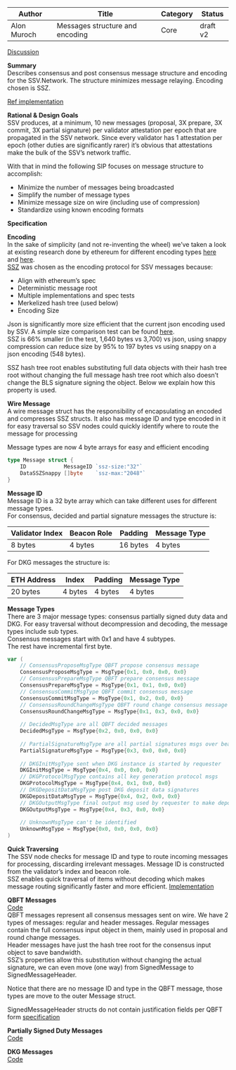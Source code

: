 | Author      | Title                          | Category | Status   |
|-------------|--------------------------------|----------|----------|
| Alon Muroch | Messages structure and encoding | Core     | draft v2 |

[Discussion](https://github.com/bloxapp/SIPs/discussions/8)

**Summary**  
Describes consensus and post consensus message structure and encoding for the SSV.Network.
The structure minimizes message relaying.
Encoding chosen is SSZ.  

[Ref implementation](https://github.com/bloxapp/ssv-experiments/tree/master/ssz_encoding)

**Rational & Design Goals**  
SSV produces, at a minimum, 10 new messages (proposal, 3X prepare, 3X commit, 3X partial signature) per validator attestation per epoch that are propagated in the SSV network. Since every validator has 1 attestation per epoch (other duties are significantly rarer) it’s obvious that attestations make the bulk of the SSV’s network traffic.

With that in mind the following SIP focuses on message structure to accomplish:
* Minimize the number of messages being broadcasted
* Simplify the number of message types
* Minimize message size on wire (including use of compression)
* Standardize using known encoding formats

**Specification**

**Encoding**  
In the sake of simplicity (and not re-inventing the wheel) we’ve taken a look at existing research done by ethereum for different encoding types [here](https://github.com/sigp/serialization_sandbox/blob/report/report/serialization_report.md) and [here](https://notes.ethereum.org/15_FcGc0Rq-GuxaBV5SP2Q?view).  
[SSZ](https://github.com/ethereum/consensus-specs/blob/dev/ssz/simple-serialize.md) was chosen as the encoding protocol for SSV messages because:
* Align with ethereum’s spec
* Deterministic message root
* Multiple implementations and spec tests
* Merkelized hash tree (used below)
* Encoding Size

Json is significantly more size efficient that the current json encoding used by SSV.
A simple size comparison test can be found [here](https://github.com/bloxapp/ssv-experiments/blob/master/ssz_encoding/qbft/messages_test.go#L75-L83).  
SSZ is 66% smaller (in the test, 1,640 bytes vs 3,700) vs json, using snappy compression can reduce size by 95% to 197 bytes vs using snappy on a json encoding (548 bytes).

SSZ hash tree root enables substituting full data objects with their hash tree root without changing the full message hash tree root which also doesn’t change the BLS signature signing the object. Below we explain how this property is used.

**Wire Message**  
A wire message struct has the responsibility of encapsulating an encoded and compresses SSZ structs. 
It also has message ID and type encoded in it for easy traversal so SSV nodes could quickly identify where to route the message for processing

Message types are now 4 byte arrays for easy and efficient encoding

```go
type Message struct {
	ID            MessageID `ssz-size:"32"`
	DataSSZSnappy []byte    `ssz-max:"2048"`
}
```

**Message ID**  
Message ID is a 32 byte array which can take different uses for different message types.  
For consensus, decided and partial signature messages the structure is:   

| Validator Index | Beacon Role | Padding  | Message Type |
|-----------------|-------------|----------|--------------|
| 8 bytes         | 4 bytes     | 16 bytes | 4 bytes      |


For DKG messages the structure is: 

| ETH Address | Index   | Padding | Message Type |
|-------------|---------|---------|--------------|
| 20 bytes    | 4 bytes | 4 bytes | 4 bytes      |

**Message Types**  
There are 3 major message types: consensus partially signed duty data and DKG.
For easy traversal without decompression and decoding, the message types include sub types.  
Consensus messages start with 0x1 and have 4 subtypes.  
The rest have incremental first byte.

```go
var (
    // ConsensusProposeMsgType QBFT propose consensus message
    ConsensusProposeMsgType = MsgType{0x1, 0x0, 0x0, 0x0}
    // ConsensusPrepareMsgType QBFT prepare consensus message
    ConsensusPrepareMsgType = MsgType{0x1, 0x1, 0x0, 0x0}
    // ConsensusCommitMsgType QBFT commit consensus message
    ConsensusCommitMsgType = MsgType{0x1, 0x2, 0x0, 0x0}
    // ConsensusRoundChangeMsgType QBFT round change consensus message
    ConsensusRoundChangeMsgType = MsgType{0x1, 0x3, 0x0, 0x0}
    
    // DecidedMsgType are all QBFT decided messages
    DecidedMsgType = MsgType{0x2, 0x0, 0x0, 0x0}
    
    // PartialSignatureMsgType are all partial signatures msgs over beacon chain specific signatures
    PartialSignatureMsgType = MsgType{0x3, 0x0, 0x0, 0x0}
    
    // DKGInitMsgType sent when DKG instance is started by requester
    DKGInitMsgType = MsgType{0x4, 0x0, 0x0, 0x0}
    // DKGProtocolMsgType contains all key generation protocol msgs
    DKGProtocolMsgType = MsgType{0x4, 0x1, 0x0, 0x0}
    // DKGDepositDataMsgType post DKG deposit data signatures
    DKGDepositDataMsgType = MsgType{0x4, 0x2, 0x0, 0x0}
    // DKGOutputMsgType final output msg used by requester to make deposits and register validator with SSV
    DKGOutputMsgType = MsgType{0x4, 0x3, 0x0, 0x0}
    
    // UnknownMsgType can't be identified
    UnknownMsgType = MsgType{0x0, 0x0, 0x0, 0x0}
)
```

**Quick Traversing**  
The SSV node checks for message ID and type to route incoming messages for processing, discarding irrelevant messages. Message ID is constructed from the validator’s index and beacon role.  
SSZ enables quick traversal of items without decoding which makes message routing significantly faster and more efficient.
[Implementation](https://github.com/bloxapp/ssv-experiments/blob/master/ssz_encoding/types/message_id.go#L36-L54)


**QBFT Messages**  
[Code](https://github.com/bloxapp/ssv-experiments/blob/master/ssz_encoding/qbft/messages.go)  
QBFT messages represent all consensus messages sent on wire. We have 2 types of messages: regular and header messages.
Regular messages contain the full consensus input object in them, mainly used in proposal and round change messages.  
Header messages have just the hash tree root for the consensus input object to save bandwidth.  
SSZ’s properties allow this substitution without changing the actual signature, we can even move (one way) from SignedMessage to SignedMessageHeader.  

Notice that there are no message ID and type in the QBFT message, those types are move to the outer Message struct.

SignedMessageHeader structs do not contain justification fields per QBFT form [specification](https://entethalliance.github.io/client-spec/qbft_dafny_spec/types.dfy)

**Partially Signed Duty Messages**  
[Code](https://github.com/bloxapp/ssv-experiments/blob/master/ssz_encoding/ssv/messages.go)  

**DKG Messages**  
[Code](https://github.com/bloxapp/ssv-experiments/blob/master/ssz_encoding/dkg/messages.go)  
